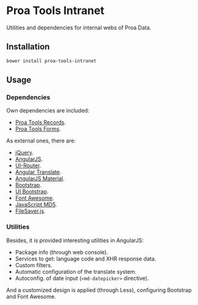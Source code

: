# Proa Tools Intranet

Utilities and dependencies for internal webs of Proa Data.

## Installation

```powershell
bower install proa-tools-intranet
```

## Usage

### Dependencies

Own dependencies are included:

  - [Proa Tools Records](https://github.com/proa-data/proa-tools-records).
  - [Proa Tools Forms](https://github.com/proa-data/proa-tools-forms).

As external ones, there are:

  - [jQuery](http://jquery.com).
  - [AngularJS](https://angularjs.org).
  - [UI-Router](https://ui-router.github.io).
  - [Angular Translate](https://angular-translate.github.io).
  - [AngularJS Material](https://material.angularjs.org).
  - [Bootstrap](https://getbootstrap.com).
  - [UI Bootstrap](https://angular-ui.github.io/bootstrap/).
  - [Font Awesome](https://fontawesome.com).
  - [JavaScript MD5](https://blueimp.github.io/JavaScript-MD5/).
  - [FileSaver.js](https://eligrey.com/blog/saving-generated-files-on-the-client-side/).

### Utilities

Besides, it is provided interesting utilities in AngularJS:

  - Package info (through web console).
  - Services to get: language code and XHR response data.
  - Custom filters.
  - Automatic configuration of the translate system.
  - Autoconfig. of date input (`<md-datepicker>` directive).

And a customized design is applied (through Less), configuring Bootstrap and Font Awesome.